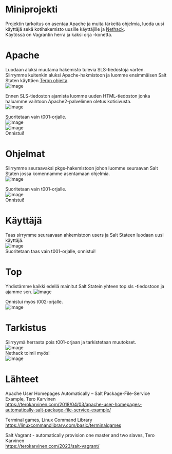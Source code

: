 # Miniprojekti  

Projektin tarkoitus on asentaa Apache ja muita tärkeitä ohjelmia, luoda uusi käyttäjä sekä kotihakemisto uusille käyttäjille ja [Nethack](https://linuxcommandlibrary.com/basic/terminalgames).  
Käytössä on Vagrantin herra ja kaksi orja -konetta.  

# Apache  

Luodaan aluksi muutama hakemisto tulevia SLS-tiedostoja varten.  
Siirrymme kuitenkin aluksi Apache-hakmistoon ja luomme ensimmäisen Salt Staten käyttäen [Teron ohjeita](https://terokarvinen.com/2018/04/03/apache-user-homepages-automatically-salt-package-file-service-example/).  
![image](https://github.com/bladexanarchy/pal_hal/assets/91332151/3db8c99e-8b7a-4102-914f-b6d2516481f2)  

Ennen SLS-tiedoston ajamista luomme uuden HTML-tiedoston jonka haluamme vaihtoon Apache2-palvelimen oletus kotisivusta.  
![image](https://github.com/bladexanarchy/pal_hal/assets/91332151/28493302-540a-4e7e-bc21-87d849c02422)  

Suoritetaan vain t001-orjalle.  
![image](https://github.com/bladexanarchy/pal_hal/assets/91332151/d9586b99-4353-4bb4-8729-7733196537a4)  
![image](https://github.com/bladexanarchy/pal_hal/assets/91332151/c25c1cd5-55c6-4c2c-ad4b-c6308d33fb80)  
Onnistui!  

# Ohjelmat  
Siirrymme seuraavaksi pkgs-hakemistoon johon luomme seuraavan Salt Staten jossa komennamme asentamaan ohjelmia.  
![image](https://github.com/bladexanarchy/pal_hal/assets/91332151/225526cd-2e81-4d55-93aa-300c3f971c47)  

Suoritetaan vain t001-orjalle.  
![image](https://github.com/bladexanarchy/pal_hal/assets/91332151/afbea762-2c10-4634-bce0-fda49cd58050)  
Onnistui!  

# Käyttäjä  
Taas sirrymme seuraavaan ahkemistoon users ja Salt Stateen luodaan uusi käyttäjä.  
![image](https://github.com/bladexanarchy/pal_hal/assets/91332151/3fee69b8-878b-4814-a386-aee0b0b66a2a)  
Suoritetaan taas vain t001-orjalle, onnistui!  

# Top  
Yhdistämme kaikki edellä mainitut Salt Statein yhteen top.sls -tiedostoon ja ajamme sen.
![image](https://github.com/bladexanarchy/pal_hal/assets/91332151/fd5e6cb4-9b6d-4a7f-927b-5a958eda014a)  

Onnistui myös t002-orjalle.  
![image](https://github.com/bladexanarchy/pal_hal/assets/91332151/cdec876c-e4c7-4645-a856-d407a0eea13d)  


# Tarkistus  
Siirryymä herrasta pois t001-orjaan ja tarkistetaan muutokset.  
![image](https://github.com/bladexanarchy/pal_hal/assets/91332151/851cd34b-d643-41de-a360-0fde3c860160)  
Nethack toimii myös!  
![image](https://github.com/bladexanarchy/pal_hal/assets/91332151/ad756677-1f38-46ac-acd3-ad3813ab04dc)  


# Lähteet  

Apache User Homepages Automatically – Salt Package-File-Service Example, Tero Karvinen  
https://terokarvinen.com/2018/04/03/apache-user-homepages-automatically-salt-package-file-service-example/  

Terminal games, Linux Command Library  
https://linuxcommandlibrary.com/basic/terminalgames  

Salt Vagrant - automatically provision one master and two slaves, Tero Karvinen  
https://terokarvinen.com/2023/salt-vagrant/  


